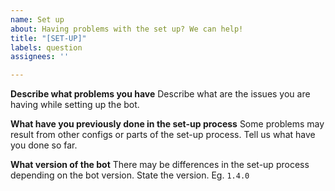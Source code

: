 ```yaml
---
name: Set up
about: Having problems with the set up? We can help!
title: "[SET-UP]"
labels: question
assignees: ''

---
```


**Describe what problems you have**
Describe what are the issues you are having while setting up the bot.

**What have you previously done in the set-up process**
Some problems may result from other configs or parts of the set-up process. Tell us what have you done so far.

**What version of the bot**
There may be differences in the set-up process depending on the bot version. State the version. Eg. `1.4.0`
